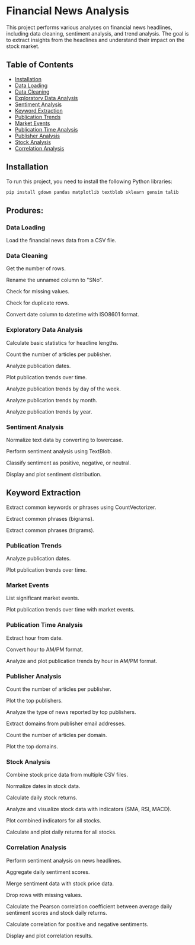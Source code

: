 # Financial News Analysis

This project performs various analyses on financial news headlines, including data cleaning, sentiment analysis, and trend analysis. The goal is to extract insights from the headlines and understand their impact on the stock market.

## Table of Contents
- [Installation](#installation)
- [Data Loading](#data-loading)
- [Data Cleaning](#data-cleaning)
- [Exploratory Data Analysis](#exploratory-data-analysis)
- [Sentiment Analysis](#sentiment-analysis)
- [Keyword Extraction](#keyword-extraction)
- [Publication Trends](#publication-trends)
- [Market Events](#market-events)
- [Publication Time Analysis](#publication-time-analysis)
- [Publisher Analysis](#publisher-analysis)
- [Stock Analysis](#stock-analysis)
- [Correlation Analysis](#correlation-analysis)

## Installation

To run this project, you need to install the following Python libraries:

```bash
pip install gdown pandas matplotlib textblob sklearn gensim talib
```
## Produres:

### Data Loading
Load the financial news data from a CSV file.

### Data Cleaning
Get the number of rows.

Rename the unnamed column to "SNo".

Check for missing values.

Check for duplicate rows.

Convert date column to datetime with ISO8601 format.

### Exploratory Data Analysis
Calculate basic statistics for headline lengths.

Count the number of articles per publisher.

Analyze publication dates.

Plot publication trends over time.

Analyze publication trends by day of the week.

Analyze publication trends by month.

Analyze publication trends by year.

### Sentiment Analysis
Normalize text data by converting to lowercase.

Perform sentiment analysis using TextBlob.

Classify sentiment as positive, negative, or neutral.

Display and plot sentiment distribution.

## Keyword Extraction
Extract common keywords or phrases using CountVectorizer.

Extract common phrases (bigrams).

Extract common phrases (trigrams).

### Publication Trends
Analyze publication dates.

Plot publication trends over time.

### Market Events
List significant market events.

Plot publication trends over time with market events.

### Publication Time Analysis
Extract hour from date.

Convert hour to AM/PM format.

Analyze and plot publication trends by hour in AM/PM format.

### Publisher Analysis
Count the number of articles per publisher.

Plot the top publishers.

Analyze the type of news reported by top publishers.

Extract domains from publisher email addresses.

Count the number of articles per domain.

Plot the top domains.

### Stock Analysis
Combine stock price data from multiple CSV files.

Normalize dates in stock data.

Calculate daily stock returns.

Analyze and visualize stock data with indicators (SMA, RSI, MACD).

Plot combined indicators for all stocks.

Calculate and plot daily returns for all stocks.

### Correlation Analysis
Perform sentiment analysis on news headlines.

Aggregate daily sentiment scores.

Merge sentiment data with stock price data.

Drop rows with missing values.

Calculate the Pearson correlation coefficient between average daily sentiment scores and stock daily returns.

Calculate correlation for positive and negative sentiments.

Display and plot correlation results.
